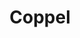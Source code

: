 ---
title: "Coppel"
url: /san-francisco-de-campeche/coppel-avenida-patricio-trueba-de-regil/
shop: grandes almacenes
---